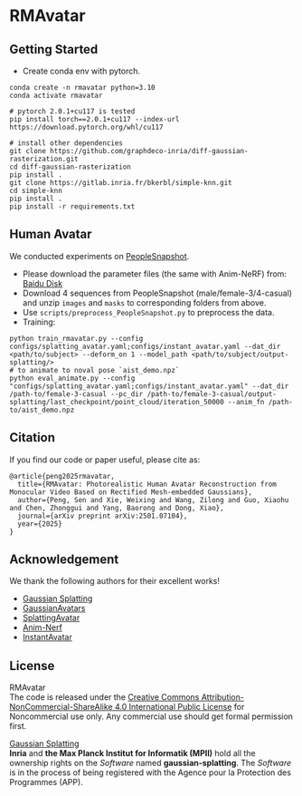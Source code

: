 # RMAvatar

## Getting Started
- Create conda env with pytorch.
```
conda create -n rmavatar python=3.10
conda activate rmavatar

# pytorch 2.0.1+cu117 is tested
pip install torch==2.0.1+cu117 --index-url https://download.pytorch.org/whl/cu117

# install other dependencies
git clone https://github.com/graphdeco-inria/diff-gaussian-rasterization.git
cd diff-gaussian-rasterization
pip install .
git clone https://gitlab.inria.fr/bkerbl/simple-knn.git
cd simple-knn
pip install .
pip install -r requirements.txt
```
## Human Avatar
We conducted experiments on [PeopleSnapshot](https://graphics.tu-bs.de/people-snapshot).
- Please download the parameter files (the same with Anim-NeRF) from: [Baidu Disk](https://pan.baidu.com/s/1CSi2iujDb2vd6pWkRaJsTw?pwd=is8s)
- Download 4 sequences from PeopleSnapshot (male/female-3/4-casual) and unzip `images` and `masks` to corresponding folders from above.
- Use `scripts/preprocess_PeopleSnapshot.py` to preprocess the data.
- Training:
```
python train_rmavatar.py --config configs/splatting_avatar.yaml;configs/instant_avatar.yaml --dat_dir <path/to/subject> --deform_on 1 --model_path <path/to/subject/output-splatting/> 
# to animate to noval pose `aist_demo.npz`
python eval_animate.py --config "configs/splatting_avatar.yaml;configs/instant_avatar.yaml" --dat_dir /path-to/female-3-casual --pc_dir /path-to/female-3-casual/output-splatting/last_checkpoint/point_cloud/iteration_50000 --anim_fn /path-to/aist_demo.npz
```

## Citation
If you find our code or paper useful, please cite as:
```
@article{peng2025rmavatar,
  title={RMAvatar: Photorealistic Human Avatar Reconstruction from Monocular Video Based on Rectified Mesh-embedded Gaussians},
  author={Peng, Sen and Xie, Weixing and Wang, Zilong and Guo, Xiaohu and Chen, Zhonggui and Yang, Baorong and Dong, Xiao},
  journal={arXiv preprint arXiv:2501.07104},
  year={2025}
}
```

## Acknowledgement
We thank the following authors for their excellent works!
- [Gaussian Splatting](https://github.com/graphdeco-inria/gaussian-splatting)
- [GaussianAvatars](https://github.com/ShenhanQian/GaussianAvatars)
- [SplattingAvatar](https://github.com/initialneil/SplattingAvatar)
- [Anim-Nerf](https://github.com/JanaldoChen/Anim-NeRF)
- [InstantAvatar](https://github.com/tijiang13/InstantAvatar)

## License
RMAvatar
<br>
The code is released under the [Creative Commons Attribution-NonCommercial-ShareAlike 4.0 International Public License](https://creativecommons.org/licenses/by-nc-sa/4.0/legalcode) for Noncommercial use only. Any commercial use should get formal permission first.

[Gaussian Splatting](https://github.com/graphdeco-inria/gaussian-splatting/blob/main/LICENSE.md)
<br>
**Inria** and **the Max Planck Institut for Informatik (MPII)** hold all the ownership rights on the *Software* named **gaussian-splatting**. The *Software* is in the process of being registered with the Agence pour la Protection des Programmes (APP).  
